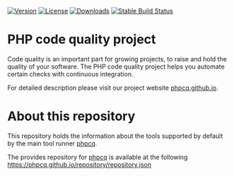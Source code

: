 [![Version](http://img.shields.io/packagist/v/phpcq/repository.svg?style=flat-square)](https://packagist.org/packages/phpcq/repository)
[![License](http://img.shields.io/packagist/l/phpcq/repository.svg?style=flat-square)](https://github.com/phpcq/repository/blob/master/LICENSE)
[![Downloads](http://img.shields.io/packagist/dt/phpcq/repository.svg?style=flat-square)](https://packagist.org/packages/phpcq/repository)
[![Stable Build Status](http://img.shields.io/travis/phpcq/repository/master.svg?style=flat-square)](https://travis-ci.org/phpcq/repository)

# PHP code quality project

Code quality is an important part for growing projects, to raise and hold the quality of your software.
The PHP code quality project helps you automate certain checks with continuous integration.

For detailed description please visit our project website [phpcq.github.io](https://phpcq.github.io/).

# About this repository

This repository holds the information about the tools supported by default by the main tool runner [phpcq](https://github.com/phpcq/phpcq).

The provides repository for  [phpcq](https://github.com/phpcq/phpcq) is available at the following https://phpcq.github.io/repository/repository.json

